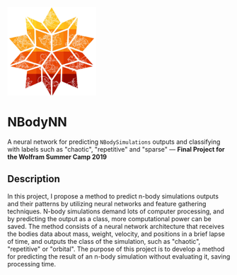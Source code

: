 <img src="./src/wolfram_spikey_b.png" width="200px;" height="200px;">

<h1>NBodyNN</h1>
<P>A neural network for predicting <code>NBodySimulations</code> outputs and classifying with labels such as "chaotic", "repetitive" and "sparse" — <b>Final Project for the Wolfram Summer Camp 2019</b></p>

<h2>Description</h2>
<p>In this project, I propose a method to predict n-body simulations outputs and their patterns by utilizing neural networks and feature gathering techniques. N-body simulations demand lots of computer processing, and by predicting the output as a class, more computational power can be saved. The method consists of a neural network architecture that receives the bodies data about mass, weight, velocity, and positions in a brief lapse of time, and outputs the class of the simulation, such as "chaotic", "repetitive" or "orbital". The purpose of this project is to develop a method for predicting the result of an n-body simulation without evaluating it, saving processing time.</p>
